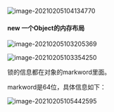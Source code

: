 ![image-20210205104134770](C:\Users\wang\AppData\Roaming\Typora\typora-user-images\image-20210205104134770.png)



#### new 一个Object的内存布局 ####



![image-20210205103205369](C:\Users\wang\AppData\Roaming\Typora\typora-user-images\image-20210205103205369.png)

![image-20210205103354250](C:\Users\wang\AppData\Roaming\Typora\typora-user-images\image-20210205103354250.png)

锁的信息都在对象的markword里面。

markword是64位，具体信息如下：

![image-20210205105442595](C:\Users\wang\AppData\Roaming\Typora\typora-user-images\image-20210205105442595.png)



